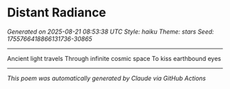 # Distant Radiance

*Generated on 2025-08-21 08:53:38 UTC*
*Style: haiku*
*Theme: stars*
*Seed: 1755766418866131736-30865*

---

Ancient light travels
Through infinite cosmic space
To kiss earthbound eyes

---

*This poem was automatically generated by Claude via GitHub Actions*